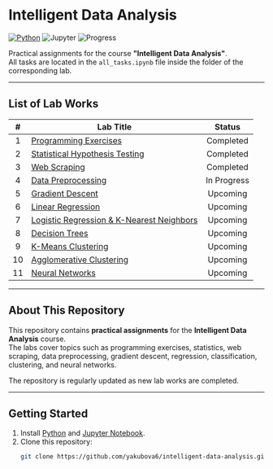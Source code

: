 # Intelligent Data Analysis
[![Python](https://img.shields.io/badge/Python-3776AB?logo=python&logoColor=fff)](#)
![Jupyter](https://img.shields.io/badge/Jupyter-%23ff0000?style=flat&logo=jupyter&logoColor=white)
![Progress](https://img.shields.io/badge/Progress-2%2F11%20Labs-brightgreen)

Practical assignments for the course **"Intelligent Data Analysis"**.  
All tasks are located in the `all_tasks.ipynb` file inside the folder of the corresponding lab.

---

## List of Lab Works

| # | Lab Title | Status |
|:-:|-----------|:------:|
| 1 | [Programming Exercises](./lab1/all_tasks.ipynb) | Completed |
| 2 | [Statistical Hypothesis Testing](./lab2/all_tasks.ipynb) | Completed |
| 3 | [Web Scraping](./lab3/all_tasks.ipynb) | Completed |
| 4 | [Data Preprocessing](./lab4/all_tasks.ipynb) | In Progress |
| 5 | [Gradient Descent](./lab5/all_tasks.ipynb) | Upcoming |
| 6 | [Linear Regression](./lab6/all_tasks.ipynb) | Upcoming |
| 7 | [Logistic Regression & K-Nearest Neighbors](./lab7/all_tasks.ipynb) | Upcoming |
| 8 | [Decision Trees](./lab8/all_tasks.ipynb) | Upcoming |
| 9 | [K-Means Clustering](./lab9/all_tasks.ipynb) | Upcoming |
| 10 | [Agglomerative Clustering](./lab10/all_tasks.ipynb) | Upcoming |
| 11 | [Neural Networks](./lab11/all_tasks.ipynb) | Upcoming |

---

## About This Repository
This repository contains **practical assignments** for the **Intelligent Data Analysis** course.  
The labs cover topics such as programming exercises, statistics, web scraping, data preprocessing, gradient descent, regression, classification, clustering, and neural networks.  

The repository is regularly updated as new lab works are completed.

---

## Getting Started
1. Install [Python](https://www.python.org/) and [Jupyter Notebook](https://jupyter.org/).
2. Clone this repository:
   ```bash
   git clone https://github.com/yakubova6/intelligent-data-analysis.git
   ```



